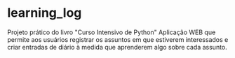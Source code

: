 # learning_log
 Projeto prático do livro "Curso Intensivo de Python"
Aplicação WEB que permite aos usuários registrar os assuntos em que estiverem interessados
e criar entradas de diário à medida que aprenderem algo sobre cada assunto. 
